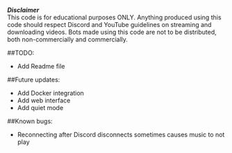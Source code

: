 ***Disclaimer***<br>
This code is for educational purposes ONLY. Anything produced using this code should respect Discord and YouTube guidelines on streaming and downloading videos. Bots made using this code are not to be distributed, both non-commercially and commercially.

##TODO: 
  * Add Readme file

##Future updates:
  * Add Docker integration
  * Add web interface
  * Add quiet mode

##Known bugs:
  * Reconnecting after Discord disconnects sometimes causes music to not play
